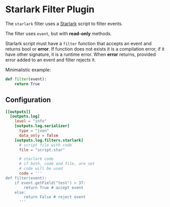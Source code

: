 # Starlark Filter Plugin
The `starlark` filter uses a [Starlark](../../common/starlark/README.md) script to filter events.

The filter uses `event`, but with **read-only** methods.

Starlark script must have a `filter` function that accepts an event and returns bool or **error**. If function does not exists it is a compilation error, if it have other signature, it is a runtime error. When **error** returns, provided error added to an event and filter rejects it.

Minimalistic example:
```python
def filter(event):
    return True
```

## Configuration
```toml
[[outputs]]
  [outputs.log]
    level = "info"
    [outputs.log.serializer]
      type = "json"
      data_only = false
    [outputs.log.filters.starlark]
      # script file with code
      file = "script.star"

      # starlark code
      # if both, code and file, are set
      # code will be used
      code = '''
def filter(event):
    if event.getField("test") < 37:
        return True # accept event
    else:
        return False # reject event
      '''
```

